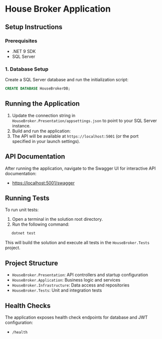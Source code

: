 # House Broker Application

## Setup Instructions

### Prerequisites
- .NET 9 SDK
- SQL Server

### 1. Database Setup
Create a SQL Server database and run the initialization script:

```sql
CREATE DATABASE HouseBrokerDB;
```

## Running the Application

1. Update the connection string in `HouseBroker.Presentation/appsettings.json` to point to your SQL Server instance.
2. Build and run the application:
3. The API will be available at `https://localhost:5001` (or the port specified in your launch settings).

## API Documentation

After running the application, navigate to the Swagger UI for interactive API documentation:

- [https://localhost:5001/swagger](https://localhost:5001/swagger)

## Running Tests

To run unit tests:

1. Open a terminal in the solution root directory.
2. Run the following command:
```bash
   dotnet test
```
This will build the solution and execute all tests in the `HouseBroker.Tests` project.



## Project Structure

- `HouseBroker.Presentation`: API controllers and startup configuration
- `HouseBroker.Application`: Business logic and services
- `HouseBroker.Infrastructure`: Data access and repositories
- `HouseBroker.Tests`: Unit and integration tests

## Health Checks

The application exposes health check endpoints for database and JWT configuration:

- `/health`
